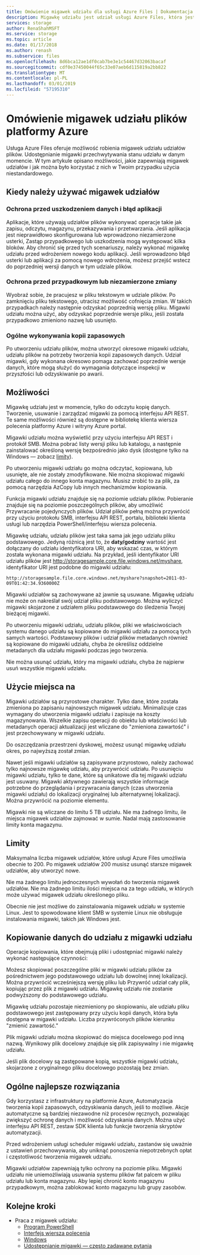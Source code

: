 ```yaml
---
title: Omówienie migawek udziału dla usługi Azure Files | Dokumentacja firmy Microsoft
description: Migawkę udziału jest udział usługi Azure Files, która jest wykonywana w punkcie w czasie, jako sposób na tworzenie kopii zapasowej do udziału w wersji tylko do odczytu.
services: storage
author: RenaShahMSFT
ms.service: storage
ms.topic: article
ms.date: 01/17/2018
ms.author: renash
ms.subservice: files
ms.openlocfilehash: 8d6bca12ae1df0cab7be3e1c54467d32063bacaf
ms.sourcegitcommit: cdf0e37450044f65c33e07aeb6d115819a2bb822
ms.translationtype: MT
ms.contentlocale: pl-PL
ms.lasthandoff: 03/01/2019
ms.locfileid: "57195310"
---
```

# <a name="overview-of-share-snapshots-for-azure-files"></a>Omówienie migawek udziału plików platformy Azure 
Usługa Azure Files oferuje możliwość robienia migawek udziału udziałów plików. Udostępnianie migawki przechwytywania stanu udziału w danym momencie. W tym artykule opisano możliwości, jakie zapewniają migawek udziałów i jak można było korzystać z nich w Twoim przypadku użycia niestandardowego.

## <a name="when-to-use-share-snapshots"></a>Kiedy należy używać migawek udziałów

### <a name="protection-against-application-error-and-data-corruption"></a>Ochrona przed uszkodzeniem danych i błąd aplikacji
Aplikacje, które używają udziałów plików wykonywać operacje takie jak zapisu, odczytu, magazynu, przekazywania i przetwarzania. Jeśli aplikacja jest nieprawidłowo skonfigurowana lub wprowadzono niezamierzone usterki, Zastąp przypadkowego lub uszkodzenia mogą występować kilka bloków. Aby chronić się przed tych scenariuszy, należy wykonać migawkę udziału przed wdrożeniem nowego kodu aplikacji. Jeśli wprowadzono błąd usterki lub aplikacji za pomocą nowego wdrożenia, możesz przejść wstecz do poprzedniej wersji danych w tym udziale plików. 

### <a name="protection-against-accidental-deletions-or-unintended-changes"></a>Ochrona przed przypadkowym lub niezamierzone zmiany
Wyobraź sobie, że pracujesz w pliku tekstowym w udziale plików. Po zamknięciu pliku tekstowego, utracisz możliwość cofnięcia zmian. W takich przypadkach należy następnie odzyskać poprzednią wersję pliku. Migawki udziału można użyć, aby odzyskać poprzednie wersje pliku, jeśli została przypadkowo zmieniono nazwę lub usunięto.

### <a name="general-backup-purposes"></a>Ogólne wykonywania kopii zapasowych
Po utworzeniu udziału plików, można utworzyć okresowe migawki udziału, udziału plików na potrzeby tworzenia kopii zapasowych danych. Udział migawki, gdy wykonana okresowo pomaga zachować poprzednie wersje danych, które mogą służyć do wymagania dotyczące inspekcji w przyszłości lub odzyskiwanie po awarii.

## <a name="capabilities"></a>Możliwości
Migawkę udziału jest w momencie, tylko do odczytu kopię danych. Tworzenie, usuwanie i zarządzać migawki za pomocą interfejsu API REST. Te same możliwości również są dostępne w bibliotekę klienta wiersza polecenia platformy Azure i witryny Azure portal. 

Migawki udziału można wyświetlić przy użyciu interfejsu API REST i protokół SMB. Można pobrać listy wersji pliku lub katalogu, a następnie zainstalować określoną wersję bezpośrednio jako dysk (dostępne tylko na Windows — zobacz [limity](#limits)). 

Po utworzeniu migawki udziału go można odczytać, kopiowana, lub usunięte, ale nie zostały zmodyfikowane. Nie można skopiować migawki udziału całego do innego konta magazynu. Musisz zrobić to za plik, za pomocą narzędzia AzCopy lub innych mechanizmów kopiowania.

Funkcja migawki udziału znajduje się na poziomie udziału plików. Pobieranie znajduje się na poziomie poszczególnych plików, aby umożliwić Przywracanie pojedynczych plików. Udział plików pełną można przywrócić przy użyciu protokołu SMB, interfejsu API REST, portalu, biblioteki klienta usługi lub narzędzia PowerShell/interfejsu wiersza polecenia.

Migawkę udziału, udziału plików jest taka sama jak jego udziału pliku podstawowego. Jedyną różnicą jest to, że **daty/godziny** wartość jest dołączany do udziału identyfikatora URI, aby wskazać czas, w którym została wykonana migawki udziału. Na przykład, jeśli identyfikator URI udziału plików jest http://storagesample.core.file.windows.net/myshare, identyfikator URI jest podobne do migawki udziału:
```
http://storagesample.file.core.windows.net/myshare?snapshot=2011-03-09T01:42:34.9360000Z
```

Migawki udziałów są zachowywane aż jawnie są usuwane. Migawkę udziału nie może on nakreślał swój udział pliku podstawowego. Można wyliczyć migawki skojarzone z udziałem pliku podstawowego do śledzenia Twojej bieżącej migawki. 

Po utworzeniu migawki udziału, udziału plików, pliki we właściwościach systemu danego udziału są kopiowane do migawki udziału za pomocą tych samych wartości. Podstawowy plików i udział plików metadanych również są kopiowane do migawki udziału, chyba że określisz oddzielne metadanych dla udziału migawki podczas jego tworzenia.

Nie można usunąć udziału, który ma migawki udziału, chyba że najpierw usuń wszystkie migawki udziału.

## <a name="space-usage"></a>Użycie miejsca na 
Migawki udziałów są przyrostowe charakter. Tylko dane, które została zmieniona po zapisaniu najnowszych migawek udziału. Minimalizuje czas wymagany do utworzenia migawki udziału i zapisuje na koszty magazynowania. Wszelkie zapisu operacji do obiektu lub właściwości lub metadanych operacji aktualizacji jest wliczane do "zmieniona zawartość" i jest przechowywany w migawki udziału. 

Do oszczędzania przestrzeni dyskowej, możesz usunąć migawkę udziału okres, po najwyższą został zmian.

Nawet jeśli migawki udziałów są zapisywane przyrostowo, należy zachować tylko najnowsze migawkę udziału, aby przywrócić udziału. Po usunięciu migawki udziału, tylko te dane, które są unikatowe dla tej migawki udziału jest usuwany. Migawki aktywnego zawierają wszystkie informacje potrzebne do przeglądania i przywracania danych (czas utworzenia migawki udziału) do lokalizacji oryginalnej lub alternatywnej lokalizacji. Można przywrócić na poziomie elementu.

Migawki nie są wliczane do limitu 5 TB udziału. Nie ma żadnego limitu, ile miejsca migawek udziałów zajmować w sumie. Nadal mają zastosowanie limity konta magazynu.

## <a name="limits"></a>Limity
Maksymalna liczba migawek udziałów, które usługi Azure Files umożliwia obecnie to 200. Po migawek udziałów 200 musisz usunąć starsze migawek udziałów, aby utworzyć nowe. 

Nie ma żadnego limitu jednoczesnych wywołań do tworzenia migawek udziałów. Nie ma żadnego limitu ilości miejsca na za tego udziału, w których może używać migawek udziału określonego pliku. 

Obecnie nie jest możliwe do zainstalowania migawek udziału w systemie Linux. Jest to spowodowane klient SMB w systemie Linux nie obsługuje instalowania migawki, takich jak Windows jest.

## <a name="copying-data-back-to-a-share-from-share-snapshot"></a>Kopiowanie danych do udziału z migawki udziału
Operacje kopiowania, które obejmują pliki i udostępniać migawki należy wykonać następujące czynności:

Możesz skopiować poszczególne pliki w migawki udziału plików za pośrednictwem jego podstawowego udziału lub dowolnej innej lokalizacji. Można przywrócić wcześniejszą wersję pliku lub Przywróć udział cały plik, kopiując przez plik z migawki udziału. Migawkę udziału nie zostanie podwyższony do podstawowego udziału. 

Migawkę udziału pozostaje niezmieniony po skopiowaniu, ale udziału pliku podstawowego jest zastępowany przy użyciu kopii danych, która była dostępna w migawki udziału. Liczba przywróconych plików kierunku "zmienić zawartość."

Plik migawki udziału można skopiować do miejsca docelowego pod inną nazwą. Wynikowy plik docelowy znajduje się plik zapisywalny i nie migawkę udziału.

Jeśli plik docelowy są zastępowane kopią, wszystkie migawki udziału, skojarzone z oryginalnego pliku docelowego pozostają bez zmian.

## <a name="general-best-practices"></a>Ogólne najlepsze rozwiązania 
Gdy korzystasz z infrastruktury na platformie Azure, Automatyzacja tworzenia kopii zapasowych, odzyskiwania danych, jeśli to możliwe. Akcje automatyczne są bardziej niezawodne niż procesów ręcznych, pozwalając zwiększyć ochronę danych i możliwość odzyskania danych. Można użyć interfejsu API REST, zestaw SDK klienta lub funkcje tworzenia skryptów automatyzacji.

Przed wdrożeniem usługi scheduler migawki udziału, zastanów się uważnie z ustawień przechowywania, aby uniknąć ponoszenia niepotrzebnych opłat i częstotliwość tworzenia migawek udziału.

Migawki udziałów zapewniają tylko ochrony na poziomie pliku. Migawki udziału nie uniemożliwiają usuwania systemu plików fat palcem w pliku udziału lub konta magazynu. Aby lepiej chronić konto magazynu przypadkowym, można zablokować konto magazynu lub grupy zasobów.

## <a name="next-steps"></a>Kolejne kroki
- Praca z migawek udziału:
    - [Program PowerShell](storage-how-to-use-files-powershell.md)
    - [Interfejs wiersza polecenia](storage-how-to-use-files-cli.md)
    - [Windows](storage-how-to-use-files-windows.md#accessing-share-snapshots-from-windows)
    - [Udostępnianie migawki — często zadawane pytania](storage-files-faq.md#share-snapshots)
